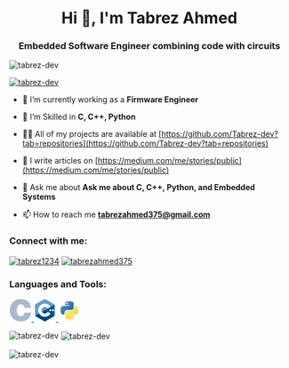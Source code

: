 <h1 align="center">Hi 👋, I'm Tabrez Ahmed</h1>
<h3 align="center">Embedded Software Engineer combining code with circuits</h3>

<p align="left"> <img src="https://komarev.com/ghpvc/?username=tabrez-dev&label=Profile%20views&color=0e75b6&style=flat" alt="tabrez-dev" /> </p>

<p align="left"> <a href="https://github.com/ryo-ma/github-profile-trophy"><img src="https://github-profile-trophy.vercel.app/?username=tabrez-dev" alt="tabrez-dev" /></a> </p>

- 🔭 I’m currently working as a **Firmware Engineer**

- 🌱 I’m Skilled in **C, C++, Python**

- 👨‍💻 All of my projects are available at [https://github.com/Tabrez-dev?tab=repositories](https://github.com/Tabrez-dev?tab=repositories)

- 📝 I write articles on [https://medium.com/me/stories/public](https://medium.com/me/stories/public)

- 💬 Ask me about **Ask me about C, C++, Python, and Embedded Systems**

- 📫 How to reach me **tabrezahmed375@gmail.com**

<h3 align="left">Connect with me:</h3>
<p align="left">
<a href="https://linkedin.com/in/tabrez1234" target="blank"><img align="center" src="https://raw.githubusercontent.com/rahuldkjain/github-profile-readme-generator/master/src/images/icons/Social/linked-in-alt.svg" alt="tabrez1234" height="30" width="40" /></a>
<a href="https://www.leetcode.com/tabrezahmed375" target="blank"><img align="center" src="https://raw.githubusercontent.com/rahuldkjain/github-profile-readme-generator/master/src/images/icons/Social/leet-code.svg" alt="tabrezahmed375" height="30" width="40" /></a>
</p>

<h3 align="left">Languages and Tools:</h3>
<p align="left"> <a href="https://www.cprogramming.com/" target="_blank" rel="noreferrer"> <img src="https://raw.githubusercontent.com/devicons/devicon/master/icons/c/c-original.svg" alt="c" width="40" height="40"/> </a> <a href="https://www.w3schools.com/cpp/" target="_blank" rel="noreferrer"> <img src="https://raw.githubusercontent.com/devicons/devicon/master/icons/cplusplus/cplusplus-original.svg" alt="cplusplus" width="40" height="40"/> </a> <a href="https://www.python.org" target="_blank" rel="noreferrer"> <img src="https://raw.githubusercontent.com/devicons/devicon/master/icons/python/python-original.svg" alt="python" width="40" height="40"/> </a> </p>

<p><img align="left" src="https://github-readme-stats.vercel.app/api/top-langs?username=tabrez-dev&show_icons=true&locale=en&layout=compact" alt="tabrez-dev" /></p>

<p>&nbsp;<img align="center" src="https://github-readme-stats.vercel.app/api?username=tabrez-dev&show_icons=true&locale=en" alt="tabrez-dev" /></p>

<p><img align="center" src="https://github-readme-streak-stats.herokuapp.com/?user=tabrez-dev&" alt="tabrez-dev" /></p>
